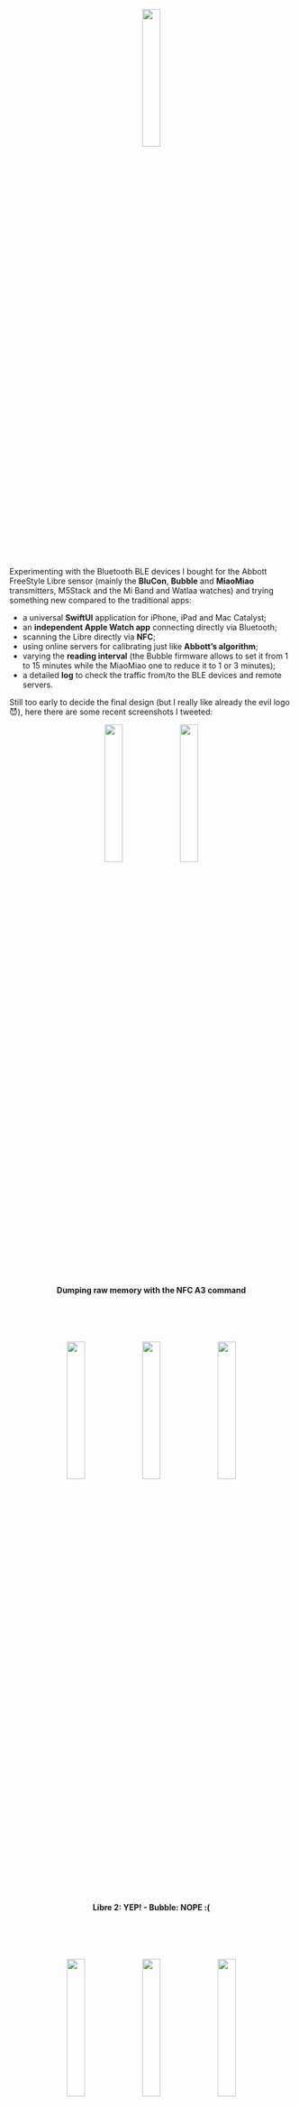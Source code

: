 <p align ="center"><img src="./DiaBLE//Assets.xcassets/AppIcon.appiconset/Icon.png" width="25%" /></p>

Experimenting with the Bluetooth BLE devices I bought for the Abbott FreeStyle Libre sensor (mainly the **BluCon**, **Bubble** and **MiaoMiao** transmitters, M5Stack and the Mi Band and Watlaa watches) and trying something new compared to the traditional apps:

* a universal **SwiftUI** application for iPhone, iPad and Mac Catalyst;
* an **independent Apple Watch app** connecting directly via Bluetooth;
* scanning the Libre directly via **NFC**;
* using online servers for calibrating just like **Abbott’s algorithm**;
* varying the **reading interval** (the Bubble firmware allows to set it from 1 to 15 minutes while the MiaoMiao one to reduce it to 1 or 3 minutes);
* a detailed **log** to check the traffic from/to the BLE devices and remote servers.

Still too early to decide the final design (but I really like already the evil logo 😈), here there are some recent screenshots I tweeted:

<p align ="center"><img src="https://pbs.twimg.com/media/EZHiJuJWAAQFXAk?format=png&name=4096x4096" width="25%" />&nbsp;&nbsp;<img src="https://pbs.twimg.com/media/EZXoHd-XQAMOhri?format=png&name=4096x4096" width="25%" /></p>
<h4 align ="center">Dumping raw memory with the NFC A3 command</h4><br><br>

<p align ="center"><br><img src="https://pbs.twimg.com/media/EZAsflRX0AMT0WV?format=png&name=small" align="top" width="25%" />&nbsp;&nbsp;<img src="https://pbs.twimg.com/media/EZAsiYyX0AAgBCu?format=png&name=small" align="top" width="25%" />&nbsp;&nbsp;<img src="https://pbs.twimg.com/media/EZAslstWAAIUscB?format=png&name=small" align="top" width="25%" /></p>
<h4 align ="center">Libre 2: YEP!  -  Bubble: NOPE :(</h4><br><br>

<p align ="center"><br><img src="https://pbs.twimg.com/media/EZA4yLZWoAA6V3Y?format=png&name=small" align="top" width="25%" />&nbsp;&nbsp;<img src="https://pbs.twimg.com/media/EZA4zfnX0AEqDLW?format=png&name=small" align="top" width="25%" />&nbsp;&nbsp;<img src="https://pbs.twimg.com/media/EZA4wncWAAIX4Lz?format=png&name=small" align="top" width="25%" /></p>
<h4 align ="center">Completing the collection with the BluCon</h4><br><br>

<p align ="center"><br><img src="https://pbs.twimg.com/media/EZA0p3-XYAc4f7h?format=png&name=small" align="top" width="25%" />&nbsp;&nbsp;<img src="https://pbs.twimg.com/media/EZA0tMvWkAgUmCd?format=png&name=small" align="top" width="25%" />&nbsp;&nbsp;<img src="https://pbs.twimg.com/media/EZA0vVWXsAYuWI8?format=png&name=small" align="top" width="25%" /></p>
<h4 align ="center">HealthKit &lt;-&gt; Nightscout</h4><br><br>


The project started as a single script for the iPad Swift Playgrounds and was quickly converted to an app by using a standard Xcode template: it should compile finely without external dependencies just after changing the _Bundle Identifier_ in the _General_ panel and the _Team_ in the _Signing and Capabilities_ tab of Xcode -- Spike users know already very well what that means... ;)

Please refer to the [TODOs list](https://github.com/gui-dos/DiaBLE/blob/master/TODO.md) for the up-to-date status of all the current limitations and known bugs of this prototype.

---
Credits: [bubbledevteam](https://github.com/bubbledevteam?tab=repositories), [dabear](https://github.com/dabear?tab=repositories), [LibreMonitor](https://github.com/UPetersen/LibreMonitor/tree/Swift4), [Loop](https://github.com/LoopKit/Loop), [Marek Macner](https://github.com/MarekM60?tab=repositories), [Nightguard]( https://github.com/nightscout/nightguard), [RileyLink iOS](https://github.com/ps2/rileylink_ios), [WoofWoof](https://github.com/gshaviv/ninety-two), [xDrip+](https://github.com/NightscoutFoundation/xDrip), [xDrip for iOS](https://github.com/JohanDegraeve/xdripswift).

Special thanks to: [Vic Wu](https://github.com/birdfly).
